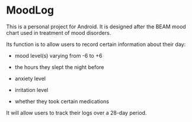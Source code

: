 # MoodLog

This is a personal project for Android. It is designed after the BEAM mood chart used in treatment of mood disorders.

Its function is to allow users to record certain information about their day:

* mood level(s) varying from -6 to +6
  
* the hours they slept the night before
  
* anxiety level
  
* irritation level
  
* whether they took certain medications

It will allow users to track their logs over a 28-day period.


